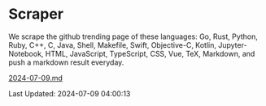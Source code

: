 # Scraper

We scrape the github trending page of these languages: Go, Rust, Python, Ruby, C++, C, Java, Shell, Makefile, Swift, Objective-C, Kotlin, Jupyter-Notebook, HTML, JavaScript, TypeScript, CSS, Vue, TeX, Markdown, and push a markdown result everyday.

[2024-07-09.md](https://github.com/yangwenmai/github-trending-backup/blob/master/2024-07-09.md)

Last Updated: 2024-07-09 04:00:13